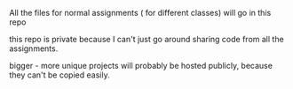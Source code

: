 All the files for normal assignments ( for different classes) will go in this repo

this repo is private because I can't just go around sharing code from all the assignments.

bigger - more unique projects will probably be hosted publicly, because they can't be copied easily.
